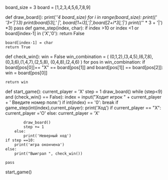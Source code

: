 
board_size = 3
board = [1,2,3,4,5,6,7,8,9]

def draw_board():
    print('_'*4* board_size)
    for i in range(board_size):
        print((' '*3+'|')*3)
        print(board[i*3],' |', board[1+i*3],'|',board[2+i*3],'|')
        print(('_' * 3 + '|') *3)
    pass
def game_step(index, char):
    if index >10 or index <1 or board[index-1] in ('X','0'):
        return False

    board[index-1] = char
    return True
def check_win():
    win = False
    win_combination = (
        (0,1,2),(3,4,5),(6,7,8),
        (0,3,6),(1,4,7),(2,5,8),
        (0,4,8),(2,4,6)
    )
    for pos in win_combination:
        if board[pos[0]]== "X" == board[pos[1]] and board[pos[1]] == board[pos[2]]:
            win = board[pos[0]]




    return win



def start_game():
    current_player = 'X'
    step = 1
    draw_board()
    while (step<9) and (check_win() == False):
        index = input("Ходит игрок " + current_player + ' Введите номер поля:')
        if int(index) == '0':
            break
        if game_step(int(index),current_player):
            print('Ход')
            if current_player == "X":
                current_player ='O'
            else:
                current_player = 'X'


            draw_board()
            step += 1
        else:
            print('Неверный ход')
    if step ==10:
        print('игра окончена')
    else:
        print("Выиграл ", check_win())

    pass
start_game()



